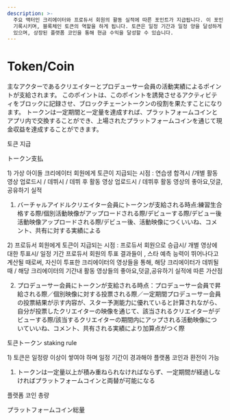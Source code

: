 ```yaml
---
description: >-
  주요 액터인 크리에이터와 프로듀서 회원의 활동 실적에 따른 포인트가 지급됩니다. 이 포인트는 , 이 포인트를 유발시키는 액티비티를 블록에
  기록시키며, 블록체인 토큰의 역할을 하게 됩니다. 토큰은 일정 기간과 일정 양을 달성하게 되면, 플랫폼 코인과 앱 내에서 교환이 될 수
  있으며, 상장된 플랫폼 코인을 통해 현금 수익을 달성할 수 있습니다.
---
```


# Token/Coin

主なアクターであるクリエイターとプロデューサー会員の活動実績によるポイントが支給されます。 このポイントは、このポイントを誘発させるアクティビティをブロックに記録させ、ブロックチェーントークンの役割を果たすことになります。 トークンは一定期間と一定量を達成すれば、プラットフォームコインとアプリ内で交換することができ、上場されたプラットフォームコインを通じて現金収益を達成することができます。

토큰 지급

トークン支払&#x20;

&#x20; 1\) 가상 아이돌 크리에이터 회원에게 토큰이 지급되는 시점  : 연습생 합격시 /개별 활동 영상 업로드시 / 데뷔시 / 데뷔 후 활동 영상 업로드시 / 데뷔후 활동 영상의 좋아요,덧글, 공유하기 실적

1. バーチャルアイドルクリエイター会員にトークンが支給される時点:練習生合格する際/個別活動映像がアップロードされる際/デビューする際/デビュー後活動映像アップロードされる際/デビュー後、活動映像につくいいね、コメント、共有に対する実績による

&#x20; 2\) 프로듀서 회원에게 토큰이 지급되는 시점 : 프로듀서 회원으로 승급시/ 개별 영상에 대한 투표시/ 일정 기간 프로듀서 회원의  투표 결과들이 , 스타 예측 능력이 뛰어나다고 계산될 때로써, 자신이 투표한 크리에이터의 영상들을 통해, 해당 크리에이터가 데뷔될 때 / 해당 크리에이터의 기간내 활동 영상들의 좋아요,덧글,공유하기 실적에 따른 가산점&#x20;

2. プロデューサー会員にトークンが支給される時点：プロデューサー会員で昇給される際／個別映像に対する投票される際／一定期間プロデューサー会員の投票結果が示す内容が、スター予測能力に優れていると計算されながら、自分が投票したクリエイターの映像を通じて、該当されるクリエイターがデビューする際/該当するクリエイターの期間内にアップされる活動映像についていいね、コメント、共有される実績により加算点がつく際

&#x20;&#x20;

토큰トークン staking rule

&#x20; 1\) 토큰은 일정량 이상이 쌓여야 하며 일정 기간이 경과해야  플랫폼 코인과 환전이 가능

1. トークンは一定量以上が積み重ねられなければならず、一定期間が経過しなければプラットフォームコインと両替が可能になる

플랫폼 코인 총량

プラットフォームコイン総量&#x20;
